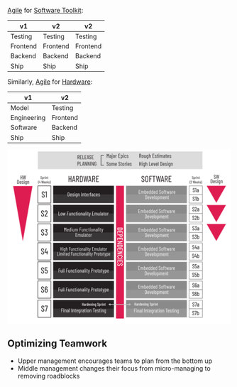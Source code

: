 [Agile](../../World%20Building/Business%20and%20Finance/Company%20Management/Project%20Management/Methods/Agile%20Methodology/Agile.md) for [Software Toolkit](../../Personal/Toolkits/Software%20Toolkit.md):

| v1          | v2          | v2          |
| ----------- | ----------- | ----------- |
| Testing     | Testing     | Testing     |
| Frontend    | Frontend    | Frontend    |
| Backend     | Backend     | Backend     |
| Ship        | Ship        | Ship        |

Similarly,
[Agile](../../World%20Building/Business%20and%20Finance/Company%20Management/Project%20Management/Methods/Agile%20Methodology/Agile.md) for [Hardware](Hardware):

| v1          | v2          |
| ----------- | ----------- |
| Model       | Testing     |
| Engineering | Frontend    |
| Software    | Backend     |
| Ship        | Ship        |

![Agile HW and SW planning](../../_images/Agile%20HW%20and%20SW%20planning.png)

Optimizing Teamwork
---
-   Upper management encourages teams to plan from the bottom up
-   Middle management changes their focus from micro-managing to removing roadblocks